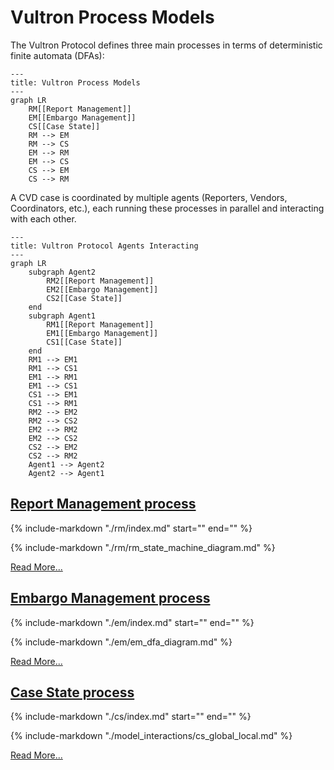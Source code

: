 # Vultron Process Models

The Vultron Protocol defines three main processes in terms of deterministic finite automata (DFAs):

```mermaid
---
title: Vultron Process Models
---
graph LR
    RM[[Report Management]]
    EM[[Embargo Management]]
    CS[[Case State]]
    RM --> EM
    RM --> CS
    EM --> RM
    EM --> CS
    CS --> EM
    CS --> RM
```

A CVD case is coordinated by multiple agents (Reporters, Vendors, Coordinators, etc.),
each running these processes in parallel and interacting with each other.

```mermaid
---
title: Vultron Protocol Agents Interacting
---
graph LR
    subgraph Agent2
        RM2[[Report Management]]
        EM2[[Embargo Management]]
        CS2[[Case State]]
    end
    subgraph Agent1
        RM1[[Report Management]]
        EM1[[Embargo Management]]
        CS1[[Case State]]
    end
    RM1 --> EM1
    RM1 --> CS1
    EM1 --> RM1
    EM1 --> CS1
    CS1 --> EM1
    CS1 --> RM1
    RM2 --> EM2
    RM2 --> CS2
    EM2 --> RM2
    EM2 --> CS2
    CS2 --> EM2
    CS2 --> RM2
    Agent1 --> Agent2
    Agent2 --> Agent1
```



## [Report Management process](rm/index.md)

{% include-markdown "./rm/index.md" start="<!-- start_excerpt -->" end="<!-- end_excerpt -->" %}

{% include-markdown "./rm/rm_state_machine_diagram.md" %}

[Read More...](rm/index.md)

## [Embargo Management process](em/index.md)

{% include-markdown "./em/index.md" start="<!-- start_excerpt -->" end="<!-- end_excerpt -->" %}

{% include-markdown "./em/em_dfa_diagram.md" %}

[Read More...](em/index.md)

## [Case State process](cs/index.md)

{% include-markdown "./cs/index.md" start="<!-- start_excerpt -->" end="<!-- end_excerpt -->" %}

{% include-markdown "./model_interactions/cs_global_local.md" %}

[Read More...](cs/index.md)